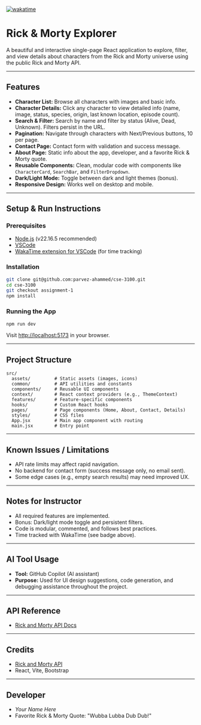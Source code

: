 [![wakatime](https://wakatime.com/badge/user/6c497c5f-2b02-40c1-ad2f-8a15dafdb680/project/f8bb579a-a927-4c38-a973-ee66fc190880.svg)](https://wakatime.com/badge/user/6c497c5f-2b02-40c1-ad2f-8a15dafdb680/project/f8bb579a-a927-4c38-a973-ee66fc190880)

# Rick & Morty Explorer

A beautiful and interactive single-page React application to explore, filter, and view details about characters from the Rick and Morty universe using the public Rick and Morty API.

---

## Features

- **Character List:** Browse all characters with images and basic info.
- **Character Details:** Click any character to view detailed info (name, image, status, species, origin, last known location, episode count).
- **Search & Filter:** Search by name and filter by status (Alive, Dead, Unknown). Filters persist in the URL.
- **Pagination:** Navigate through characters with Next/Previous buttons, 10 per page.
- **Contact Page:** Contact form with validation and success message.
- **About Page:** Static info about the app, developer, and a favorite Rick & Morty quote.
- **Reusable Components:** Clean, modular code with components like `CharacterCard`, `SearchBar`, and `FilterDropdown`.
- **Dark/Light Mode:** Toggle between dark and light themes (bonus).
- **Responsive Design:** Works well on desktop and mobile.

---

## Setup & Run Instructions

### Prerequisites

- [Node.js](https://nodejs.org/en/download/) (v22.16.5 recommended)
- [VSCode](https://code.visualstudio.com/)
- [WakaTime extension for VSCode](https://wakatime.com/plugins/vscode) (for time tracking)

### Installation

```bash
git clone git@github.com:parvez-ahammed/cse-3100.git
cd cse-3100
git checkout assignment-1
npm install
```

### Running the App

```bash
npm run dev
```

Visit [http://localhost:5173](http://localhost:5173) in your browser.

---

## Project Structure

```
src/
  assets/         # Static assets (images, icons)
  common/         # API utilities and constants
  components/     # Reusable UI components
  context/        # React context providers (e.g., ThemeContext)
  features/       # Feature-specific components
  hooks/          # Custom React hooks
  pages/          # Page components (Home, About, Contact, Details)
  styles/         # CSS files
  App.jsx         # Main app component with routing
  main.jsx        # Entry point
```

---

## Known Issues / Limitations

- API rate limits may affect rapid navigation.
- No backend for contact form (success message only, no email sent).
- Some edge cases (e.g., empty search results) may need improved UX.

---

## Notes for Instructor

- All required features are implemented.
- Bonus: Dark/light mode toggle and persistent filters.
- Code is modular, commented, and follows best practices.
- Time tracked with WakaTime (see badge above).

---

## AI Tool Usage

- **Tool:** GitHub Copilot (AI assistant)
- **Purpose:** Used for UI design suggestions, code generation, and debugging assistance throughout the project.

---

## API Reference

- [Rick and Morty API Docs](https://rickandmortyapi.com/documentation)

---

## Credits

- [Rick and Morty API](https://rickandmortyapi.com/)
- React, Vite, Bootstrap

---

## Developer

- _Your Name Here_
- Favorite Rick & Morty Quote: "Wubba Lubba Dub Dub!"

